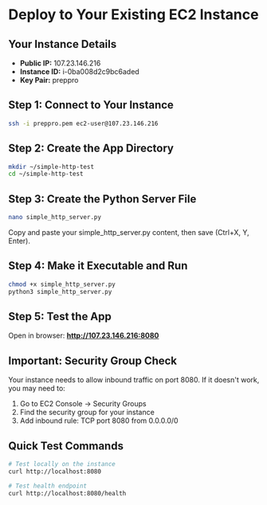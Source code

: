 # Deploy to Your Existing EC2 Instance

## Your Instance Details
- **Public IP:** 107.23.146.216
- **Instance ID:** i-0ba008d2c9bc6aded
- **Key Pair:** preppro

## Step 1: Connect to Your Instance
```bash
ssh -i preppro.pem ec2-user@107.23.146.216
```

## Step 2: Create the App Directory
```bash
mkdir ~/simple-http-test
cd ~/simple-http-test
```

## Step 3: Create the Python Server File
```bash
nano simple_http_server.py
```

Copy and paste your simple_http_server.py content, then save (Ctrl+X, Y, Enter).

## Step 4: Make it Executable and Run
```bash
chmod +x simple_http_server.py
python3 simple_http_server.py
```

## Step 5: Test the App
Open in browser: **http://107.23.146.216:8080**

## Important: Security Group Check
Your instance needs to allow inbound traffic on port 8080. If it doesn't work, you may need to:

1. Go to EC2 Console → Security Groups
2. Find the security group for your instance
3. Add inbound rule: TCP port 8080 from 0.0.0.0/0

## Quick Test Commands
```bash
# Test locally on the instance
curl http://localhost:8080

# Test health endpoint
curl http://localhost:8080/health
```